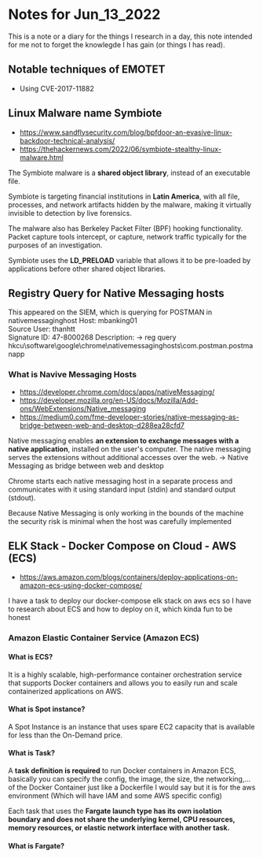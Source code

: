 # Notes for Jun_13_2022

This is a note or a diary for the things I research in a day, this note intended for me not to forget the knowlegde I has gain (or things I has read).

## Notable techniques of EMOTET

- Using CVE-2017-11882
  
## Linux Malware name Symbiote

- <https://www.sandflysecurity.com/blog/bpfdoor-an-evasive-linux-backdoor-technical-analysis/>
- <https://thehackernews.com/2022/06/symbiote-stealthy-linux-malware.html>

The Symbiote malware is a **shared object library**, instead of an executable file.

Symbiote is targeting financial institutions in **Latin America**, with all file, processes, and network artifacts hidden by the malware, making it virtually invisible to detection by live forensics.

The malware also has Berkeley Packet Filter (BPF) hooking functionality. Packet capture tools intercept, or capture, network traffic typically for the purposes of an investigation.

Symbiote uses the **LD_PRELOAD** variable that allows it to be pre-loaded by applications before other shared object libraries.

## Registry Query for Native Messaging hosts

This appeared on the SIEM, which is querying for POSTMAN in nativemessaginghost
Host: mbanking01\
Source User: thanhtt\
Signature ID: 47-8000268
Description: -> reg query hkcu\software\google\chrome\nativemessaginghosts\com.postman.postmanapp

### What is Navive Messaging Hosts

- <https://developer.chrome.com/docs/apps/nativeMessaging/>
- <https://developer.mozilla.org/en-US/docs/Mozilla/Add-ons/WebExtensions/Native_messaging>
- <https://medium0.com/fme-developer-stories/native-messaging-as-bridge-between-web-and-desktop-d288ea28cfd7>

Native messaging enables **an extension to exchange messages with a native application**, installed on the user's computer. The native messaging serves the extensions without additional accesses over the web. -> Native Messaging as bridge between web and desktop

Chrome starts each native messaging host in a separate process and communicates with it using standard input (stdin) and standard output (stdout).

Because Native Messaging is only working in the bounds of the machine the security risk is minimal when the host was carefully implemented

## ELK Stack - Docker Compose on Cloud - AWS (ECS)

- <https://aws.amazon.com/blogs/containers/deploy-applications-on-amazon-ecs-using-docker-compose/>

I have a task to deploy our docker-compose elk stack on aws ecs so I have to research about ECS and how to deploy on it, which kinda fun to be honest

### Amazon Elastic Container Service (Amazon ECS)

#### What is ECS?

It is a highly scalable, high-performance container orchestration service that supports Docker containers and allows you to easily run and scale containerized applications on AWS.

#### What is Spot instance?

A Spot Instance is an instance that uses spare EC2 capacity that is available for less than the On-Demand price.

#### What is Task?

A **task definition is required** to run Docker containers in Amazon ECS, basically you can specify the config, the image, the size, the networking,... of the Docker Container just like a Dockerfile I would say but it is for the aws environment (Which will have IAM and some AWS specific config)

Each task that uses the **Fargate launch type has its own isolation boundary and does not share the underlying kernel, CPU resources, memory resources, or elastic network interface with another task.**

#### What is Fargate?
